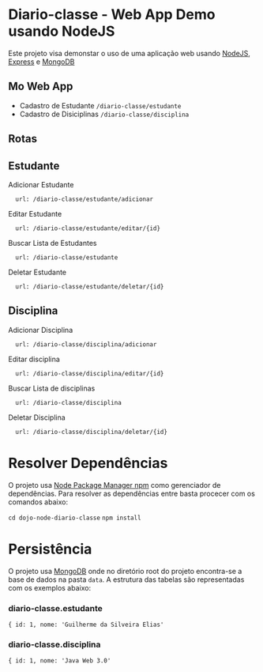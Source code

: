 Diario-classe - Web App Demo usando NodeJS
=======================

Este projeto visa demonstar o uso de uma aplicação web usando [NodeJS](http://nodejs.org/), [Express]() e [MongoDB]()

Mo
Web App
-------
* Cadastro de Estudante `/diario-classe/estudante`
* Cadastro de Disiciplinas `/diario-classe/disciplina`

Rotas
--------

Estudante
--------
Adicionar Estudante

      url: /diario-classe/estudante/adicionar

Editar Estudante

      url: /diario-classe/estudante/editar/{id}

Buscar Lista de Estudantes

      url: /diario-classe/estudante

Deletar Estudante

      url: /diario-classe/estudante/deletar/{id}

Disciplina
--------
Adicionar Disciplina

      url: /diario-classe/disciplina/adicionar

Editar disciplina

      url: /diario-classe/disciplina/editar/{id}

Buscar Lista de disciplinas

      url: /diario-classe/disciplina

Deletar Disciplina

      url: /diario-classe/disciplina/deletar/{id}


Resolver Dependências
=====================

O projeto usa [Node Package Manager npm](https://www.npmjs.org/) como gerenciador de dependências. Para resolver as dependências entre basta procecer com os comandos abaixo:
  
  `cd dojo-node-diario-classe`
  `npm install`
      
Persistência
============

O projeto usa [MongoDB](http://www.mongodb.org/) onde no diretório root do projeto encontra-se a base de dados na pasta `data`. A estrutura das tabelas são representadas com os exemplos abaixo:

### diario-classe.estudante ###

`{ id: 1, nome: 'Guilherme da Silveira Elias'`

### diario-classe.disciplina ###

`{ id: 1, nome: 'Java Web 3.0'`

